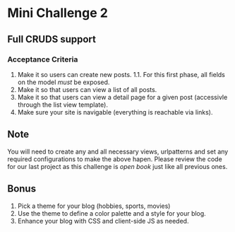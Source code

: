 # Mini Challenge 2

## Full CRUDS support

### Acceptance Criteria
1. Make it so users can create new posts.
1.1. For this first phase, all fields on the model _must_ be exposed.
2. Make it so that users can view a list of all posts.
3. Make it so that users can view a detail page for a given post (accessivle through the list view template).
4. Make sure your site is navigable (everything is reachable via links).

## Note
You will need to create any and all necessary views, urlpatterns and set any required configurations to make the above hapen.  Please review the code for our last project as this challenge is *open book* just like all previous ones.

## Bonus
1. Pick a theme for your blog (hobbies, sports, movies)
2. Use the theme to define a color palette and a style for your blog.
3. Enhance your blog with CSS and client-side JS as needed.